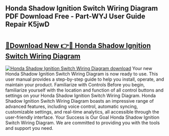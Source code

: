 ## Honda Shadow Ignition Switch Wiring Diagram PDF Download Free - Part-WYJ User Guide Repair K5jwD

# <h2><a href="http://dfqhlzk.blite.top/?on=Honda+Shadow+Ignition+Switch+Wiring+Diagram">🔗Download New 👉🔴 Honda Shadow Ignition Switch Wiring Diagram</a></h2>

[![Honda Shadow Ignition Switch Wiring Diagram download](https://i.imgur.com/lujVjoI.png)](http://dfqhlzk.blite.top/?on=Honda+Shadow+Ignition+Switch+Wiring+Diagram)
Your new Honda Shadow Ignition Switch Wiring Diagram is now ready to use. This user manual provides a step-by-step guide to help you install, operate, and maintain your product. Familiarize with Controls Before you begin, familiarize yourself with the location and function of all control buttons and settings on your Honda Shadow Ignition Switch Wiring Diagram. Honda Shadow Ignition Switch Wiring Diagram boasts an impressive range of advanced features, including voice control, automatic syncing, customizable settings, and real-time analytics, all accessible through the user-friendly interface. Your Success is Our Goal Honda Shadow Ignition Switch Wiring Diagram. We are committed to providing you with the tools and support you need.
